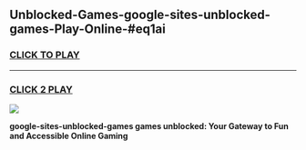 
## Unblocked-Games-google-sites-unblocked-games-Play-Online-#eq1ai
<h3>
<a href="https://premium.freeplayer.one?title=google-sites-unblocked-games&ref=27F">CLICK TO PLAY</a></h3>
<hr>

<h3>
<a href="https://premium.freeplayer.one?title=google-sites-unblocked-games&ref=27F">CLICK 2 PLAY</a>
  
</h3>

<a href="https://premium.freeplayer.one?title=google-sites-unblocked-games&ref=27F"><img src="https://clearcache.store/games.png"></a>


**google-sites-unblocked-games games unblocked: Your Gateway to Fun and Accessible Online Gaming**
